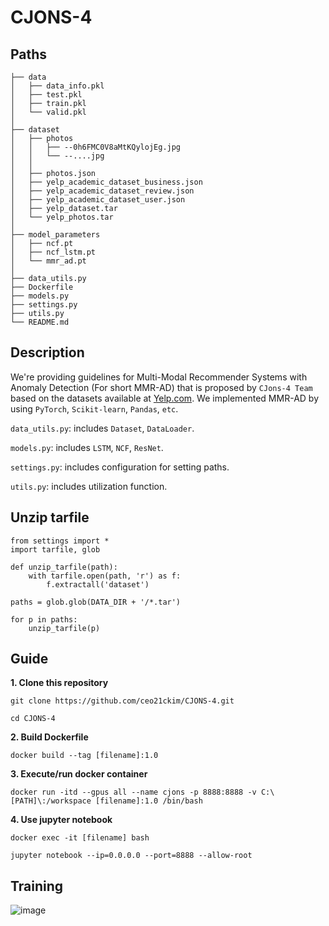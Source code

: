 # CJONS-4

## Paths

```
├── data
│   ├── data_info.pkl
│   ├── test.pkl
│   ├── train.pkl
│   └── valid.pkl
│
├── dataset
│   ├── photos
│   │   ├── --0h6FMC0V8aMtKQylojEg.jpg
│   │   └── --....jpg
│   │
│   ├── photos.json
│   ├── yelp_academic_dataset_business.json
│   ├── yelp_academic_dataset_review.json
│   ├── yelp_academic_dataset_user.json
│   ├── yelp_dataset.tar
│   └── yelp_photos.tar
│
├── model_parameters
│   ├── ncf.pt
│   ├── ncf_lstm.pt
│   └── mmr_ad.pt
│
├── data_utils.py
├── Dockerfile
├── models.py
├── settings.py
├── utils.py
└── README.md
```


## Description

We're providing guidelines for Multi-Modal Recommender Systems with Anomaly Detection (For short MMR-AD) that is proposed by `CJons-4 Team` based on the datasets available at [Yelp.com](https://www.yelp.com/dataset). We implemented MMR-AD by using `PyTorch`, `Scikit-learn`, `Pandas`, `etc`.

`data_utils.py`: includes `Dataset`, `DataLoader`.

`models.py`: includes `LSTM`, `NCF`, `ResNet`.

`settings.py`: includes configuration for setting paths.

`utils.py`: includes utilization function.

## Unzip tarfile
```
from settings import * 
import tarfile, glob 

def unzip_tarfile(path):
    with tarfile.open(path, 'r') as f:
        f.extractall('dataset')
        
paths = glob.glob(DATA_DIR + '/*.tar')

for p in paths:
    unzip_tarfile(p)

```

## Guide

**1. Clone this repository**
```
git clone https://github.com/ceo21ckim/CJONS-4.git

cd CJONS-4
```

**2. Build Dockerfile**
```
docker build --tag [filename]:1.0
```

**3. Execute/run docker container**
```
docker run -itd --gpus all --name cjons -p 8888:8888 -v C:\[PATH]\:/workspace [filename]:1.0 /bin/bash
```

**4. Use jupyter notebook**
```
docker exec -it [filename] bash

jupyter notebook --ip=0.0.0.0 --port=8888 --allow-root
```


## Training

![image](https://github.com/ceo21ckim/CJONS-4/blob/main/asset/image1.PNG)
